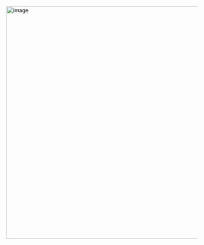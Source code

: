 <img width="612" alt="image" src="https://github.com/user-attachments/assets/70b56a5f-9a87-4da9-a91b-80d258e92ca3">

